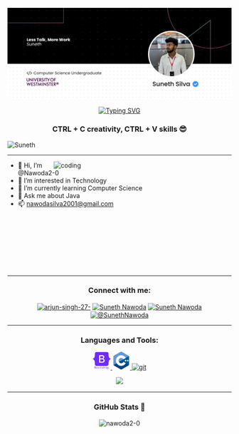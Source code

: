 ![logo](https://github.com/Nawoda2-0/Nawoda2-0/blob/main/githubCover.jpg?raw=true)

<p align="center">
<a href="https://git.io/typing-svg"><img src="https://readme-typing-svg.demolab.com?font=Georgia&weight=800&pause=1000&size=33&color=248334&width=370&height=100&lines=Hi+%2C+I'm+Suneth Silva+%F0%9F%91%8B" alt="Typing SVG" /></a>
</p>
<h3 align="center">CTRL + C creativity, CTRL + V skills 😎 </h3>
<p align="left"> <img src="https://komarev.com/ghpvc/?username=arjunsingh27&label=Profile%20views&color=0e75b6&style=flat" alt="Suneth" /> </p>
<hr>

<img align="right" alt="coding" width="400px" src="https://media1.tenor.com/m/WBcY8E7vVCoAAAAd/monkey-computer-not-working.gif">



- 👋 Hi, I’m @Nawoda2-0
- 👀 I’m interested in Technology
- 🌱 I’m currently learning Computer Science
- 💬 Ask me about Java
- 📫 nawodasilva2001@gmail.com

<br>
<br>
<br>
<br>
<br>
<br>
<br>
<hr/>

<h3 align="center">Connect with me:</h3>
<p align="center">
<a href="https://linkedin.com/in/suneth-silva-14588a288/" target="blank"><img align="center" src="https://raw.githubusercontent.com/rahuldkjain/github-profile-readme-generator/master/src/images/icons/Social/linked-in-alt.svg" alt="arjun-singh-27-" height="30" width="40" /></a>
<a href="https://fb.com/nawoda2.0" target="blank"><img align="center" src="https://raw.githubusercontent.com/rahuldkjain/github-profile-readme-generator/master/src/images/icons/Social/facebook.svg" alt="Suneth Nawoda" height="40" width="50" /></a>
<a href="https://instagram.com/nawoda2.0" target="blank"><img align="center" src="https://raw.githubusercontent.com/rahuldkjain/github-profile-readme-generator/master/src/images/icons/Social/instagram.svg" alt="Suneth Nawoda" height="40" width="50" /></a>
<a href="https://www.hackerrank.com/@sunethsilva" target="blank"><img align="center" src="https://raw.githubusercontent.com/rahuldkjain/github-profile-readme-generator/master/src/images/icons/Social/hackerrank.svg" alt="@SunethNawoda" height="30" width="40" /></a>
</p>

<hr/>

<h3 align="center">Languages and Tools:</h3>
<p align="center"> <a href="https://getbootstrap.com" target="_blank" rel="noreferrer"> <img src="https://raw.githubusercontent.com/devicons/devicon/master/icons/bootstrap/bootstrap-plain-wordmark.svg" alt="bootstrap" width="40" height="40"/> </a> <a href="https://www.w3schools.com/cpp/" target="_blank" rel="noreferrer"> <img src="https://raw.githubusercontent.com/devicons/devicon/master/icons/cplusplus/cplusplus-original.svg" alt="cplusplus" width="40" height="40"/>  <a href="https://git-scm.com/" target="_blank" rel="noreferrer"> <img src="https://www.vectorlogo.zone/logos/git-scm/git-scm-icon.svg" alt="git" width="40" height="40"/> </a>  <p align="center">
  <a href="https://skillicons.dev">
    <img src="https://skillicons.dev/icons?i=python,java,js,html,css" />
  </a>
</p> </p>


<hr>

<h3 align="center">GitHub Stats 🚀</h3>

<p align='center'>
  <img align="center" src="https://github-readme-stats.vercel.app/api/top-langs?username=nawoda2-0&show_icons=true&locale=en&layout=compact" alt="nawoda2-0" />
</p>


